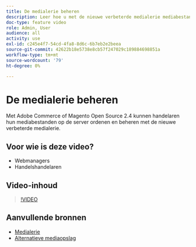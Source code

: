 ```yaml
---
title: De medialerie beheren
description: Leer hoe u met de nieuwe verbeterde medialerie mediabestanden op de server kunt ordenen en beheren.
doc-type: feature video
role: Admin, User
audience: all
activity: use
exl-id: c245e4f7-54cd-4fa8-8d6c-6b7eb2e2beea
source-git-commit: 42622b18e5738e8cb57f247029c189884698851a
workflow-type: tm+mt
source-wordcount: '79'
ht-degree: 0%

---
```


# De medialerie beheren

Met Adobe Commerce of Magento Open Source 2.4 kunnen handelaren hun mediabestanden op de server ordenen en beheren met de nieuwe verbeterde medialerie.

## Voor wie is deze video?

- Webmanagers
- Handelshandelaren

## Video-inhoud

>[!VIDEO](https://video.tv.adobe.com/v/343785?quality=12&learn=on)

## Aanvullende bronnen

- [Medialerie](https://docs.magento.com/user-guide/cms/media-gallery.html)
- [Alternatieve mediaopslag](https://docs.magento.com/user-guide/system/media-storage.html)
